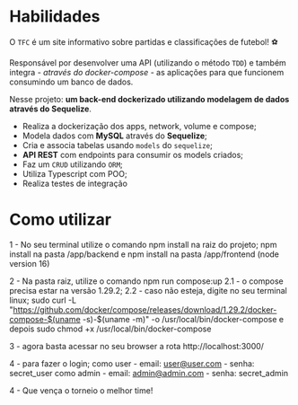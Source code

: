 # Habilidades

O `TFC` é um site informativo sobre partidas e classificações de futebol! ⚽️

Responsável por desenvolver uma API (utilizando o método `TDD`) e também integra *- através do docker-compose -* as aplicações para que funcionem consumindo um banco de dados.

Nesse projeto: **um back-end dockerizado utilizando modelagem de dados através do Sequelize**.

 - Realiza a dockerização dos apps, network, volume e compose;
 - Modela dados com **MySQL** através do **Sequelize**;
 - Cria e associa tabelas usando `models` do `sequelize`;
 - **API REST** com endpoints para consumir os models criados;
 - Faz um `CRUD` utilizando `ORM`;
 - Utiliza Typescript com POO;
 - Realiza testes de integração


# Como utilizar

1 -  No seu terminal utilize o comando npm install na raiz do projeto;
    npm install na pasta /app/backend e npm install na pasta /app/frontend (node version 16)

2 - Na pasta raiz, utilize o comando npm run compose:up
   2.1 - o compose precisa estar na versão 1.29.2;
   2.2 - caso não esteja, digite no seu terminal linux;
   sudo curl -L "https://github.com/docker/compose/releases/download/1.29.2/docker-compose-$(uname -s)-$(uname -m)" -o /usr/local/bin/docker-compose
   e depois
   sudo chmod +x /usr/local/bin/docker-compose

3 - agora basta acessar no seu browser a rota http://localhost:3000/

4 - para fazer o login;
    como user
      - email: user@user.com
      - senha: secret_user
    como admin
      - email: admin@admin.com
      - senha: secret_admin

4 - Que vença o torneio o melhor time!
